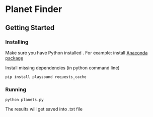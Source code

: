 # Planet Finder

## Getting Started

### Installing
Make sure you have Python installed . For example: install [Anaconda package](https://www.anaconda.com/download/)

Install missing dependencies (in python command line)

```
pip install playsound requests_cache
```

### Running

```
python planets.py
```

The results will get saved into <date>.txt file
